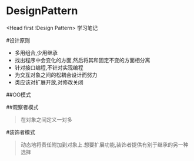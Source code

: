 # DesignPattern
&lt;Head first :Design Pattern> 学习笔记

#设计原则
- 多用组合,少用继承
- 找出程序中会变化的方面,然后将其和固定不变的方面相分离
- 针对接口编程,不针对实现编程
- 为交互对象之间的松耦合设计而努力
- 类应该对扩展开放,对修改关闭


##OO模式




##观察者模式
>在对象之间定义一对多

#装饰者模式
>动态地将责任附加到对象上.想要扩展功能,装饰者提供有别于继承的另一种选择

